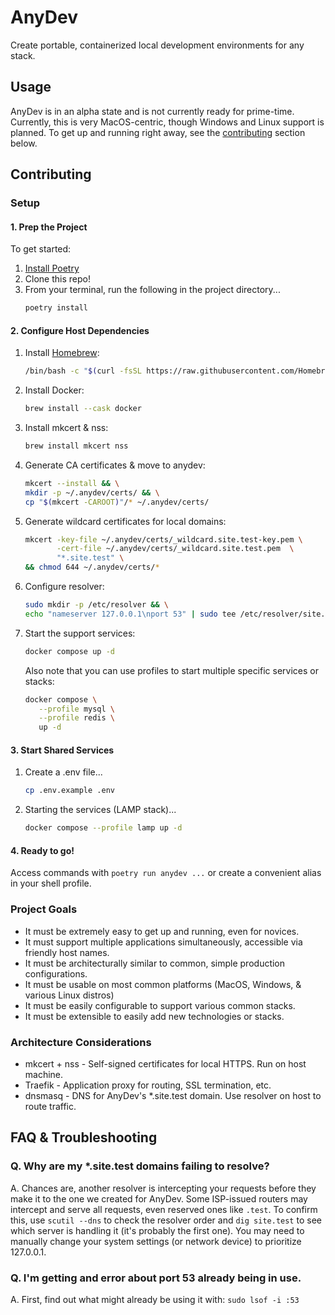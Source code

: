 # AnyDev
Create portable, containerized local development environments for any stack.

## Usage
AnyDev is in an alpha state and is not currently ready for prime-time. Currently, this is very MacOS-centric, though
Windows and Linux support is planned. To get up and running right away, see the [contributing](#contributing) section
below.

## Contributing

### Setup
#### 1. Prep the Project
To get started:
1. [Install Poetry](https://python-poetry.org/docs/#installation)
2. Clone this repo!
3. From your terminal, run the following in the project directory...
   ```bash
   poetry install
   ```

#### 2. Configure Host Dependencies

1. Install [Homebrew](https://brew.sh/):
   ```bash
   /bin/bash -c "$(curl -fsSL https://raw.githubusercontent.com/Homebrew/install/HEAD/install.sh)"
   ```
2. Install Docker:
   ```bash
   brew install --cask docker
   ```
3. Install mkcert & nss:
   ```bash
   brew install mkcert nss
   ```
4. Generate CA certificates & move to anydev:
   ```bash
   mkcert --install && \
   mkdir -p ~/.anydev/certs/ && \
   cp "$(mkcert -CAROOT)"/* ~/.anydev/certs/
   ```
5. Generate wildcard certificates for local domains:
   ```bash
   mkcert -key-file ~/.anydev/certs/_wildcard.site.test-key.pem \
          -cert-file ~/.anydev/certs/_wildcard.site.test.pem  \
          "*.site.test" \
   && chmod 644 ~/.anydev/certs/*
   ```
6. Configure resolver:
   ```bash
   sudo mkdir -p /etc/resolver && \
   echo "nameserver 127.0.0.1\nport 53" | sudo tee /etc/resolver/site.test
   ```
7. Start the support services:
   ```bash
   docker compose up -d
   ```
   Also note that you can use profiles to start multiple specific services or stacks:
   ```bash
   docker compose \
      --profile mysql \
      --profile redis \
      up -d
   ```

#### 3. Start Shared Services

1. Create a .env file...
   ```bash
   cp .env.example .env
   ```
2. Starting the services (LAMP stack)...
   ```bash
   docker compose --profile lamp up -d
   ```

#### 4. Ready to go!
Access commands with `poetry run anydev ...` or create a convenient alias in your shell profile.

### Project Goals
* It must be extremely easy to get up and running, even for novices.
* It must support multiple applications simultaneously, accessible via friendly host names.
* It must be architecturally similar to common, simple production configurations.
* It must be usable on most common platforms (MacOS, Windows, & various Linux distros)
* It must be easily configurable to support various common stacks.
* It must be extensible to easily add new technologies or stacks.

### Architecture Considerations
* mkcert + nss - Self-signed certificates for local HTTPS. Run on host machine.
* Traefik - Application proxy for routing, SSL termination, etc.
* dnsmasq - DNS for AnyDev's *.site.test domain. Use resolver on host to route traffic.

## FAQ & Troubleshooting

### Q. Why are my *.site.test domains failing to resolve?
A. Chances are, another resolver is intercepting your requests before they make it to the one we created for AnyDev. Some ISP-issued routers may intercept and serve all requests, even reserved ones like `.test`. To confirm this, use `scutil --dns` to check the resolver order and `dig site.test` to see which server is handling it (it's probably the first one). You may need to manually change your system settings (or network device) to prioritize 127.0.0.1.

### Q. I'm getting and error about port 53 already being in use.
A. First, find out what might already be using it with: `sudo lsof -i :53`
